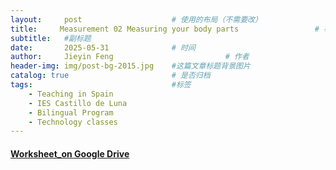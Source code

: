 ```yaml
---
layout:     post   				    # 使用的布局（不需要改）
title:     Measurement 02 Measuring your body parts 				# 标题 
subtitle:   #副标题
date:       2025-05-31 				# 时间
author:     Jieyin Feng 						# 作者
header-img: img/post-bg-2015.jpg 	#这篇文章标题背景图片
catalog: true 						# 是否归档
tags:								#标签
    - Teaching in Spain 
    - IES Castillo de Luna
    - Bilingual Program
    - Technology classes
---
```


#### [Worksheet_on Google Drive](https://docs.google.com/document/d/1CmJJeoBceW2J08CBxEAUqqifPcl0bzes/edit?usp=sharing&ouid=103086183032334531092&rtpof=true&sd=true)

